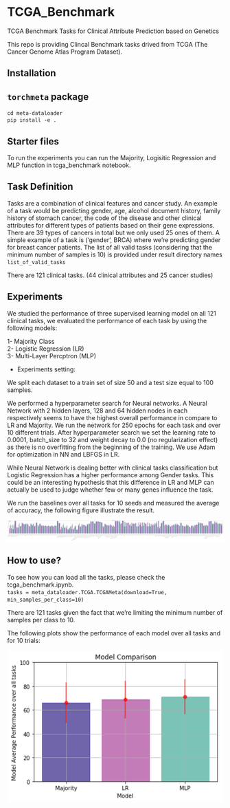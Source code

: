 # TCGA_Benchmark
TCGA Benchmark Tasks for Clinical Attribute Prediction based on Genetics 

This repo is providing Clincal Benchmark tasks drived from TCGA (The Cancer Genome Atlas Program Dataset). 

## Installation
## `torchmeta` package
```
cd meta-dataloader
pip install -e .

```

## Starter files

To run the experiments you can run the Majority, Logisitic Regression and MLP function in tcga_benchmark notebook. 

## Task Definition 

Tasks are a combination of clinical features and cancer study. An example of a task would be predicting gender, age, alcohol document history, family history of stomach cancer, the code of the disease and other clinical attributes for different types of patients based on their gene expressions. There are 39 types of cancers in total but we only used 25 ones of them.  A simple example of a task is (‘gender’, BRCA) where we’re predicting gender for breast cancer patients. The list of all valid tasks (considering that the minimum number of samples is 10) is provided under result directory names `list_of_valid_tasks`

There are 121 clinical tasks. (44  clinical attributes and 25  cancer studies)

## Experiments 

We studied the performance of three supervised learning model on  all 121 clinical tasks, we evaluated the performance of each task by using the following models:

1- Majority Class <br/>
2- Logistic Regression (LR) <br/>
3- Multi-Layer Percptron (MLP) <br/>

- Experiments setting:

We split each dataset to a train set of size 50 and a test size equal to 100 samples.

We performed a hyperparameter search for Neural networks. A Neural Network with 2 hidden layers, 128 and 64 hidden nodes in each respectively seems to have the highest overall performance in compare to LR and Majority. We run the network for 250 epochs for each task and over 10 different trials. After hyperparameter search we  set the learning rate to 0.0001, batch_size to 32 and weight decay to 0.0 (no regularization effect) as there is no overfitting from the beginning of the training.  We use Adam for optimization in NN and LBFGS in LR.  

While Neural Network is dealing better with clinical tasks classification but Logistic Regression has a higher performance among Gender tasks. 
This could be an interesting hypothesis that this difference in LR and MLP can actually be used to judge whether few or many genes influence the task.

We run the baselines over all tasks for 10 seeds and measured the average of accuracy, the following figure illustrate the result. <br/>

<p align="center">
  <img src="/readme_src/all_models_res.png" width="1200" hight="200" title="hover text">
</p>

## How to use?

To see how you can load all the tasks, please check the tcga_benchmark.ipynb. <br/> 
 `tasks = meta_dataloader.TCGA.TCGAMeta(download=True, 
                                      min_samples_per_class=10)`

There are 121 tasks given the fact that we’re limiting the minimum number of samples per class to 10. 

The following plots show the performance of each model over all tasks and for 10 trials:


<p align="center">
  <img src="/readme_src/model_comparison.png" width="500" title="hover text">
</p>
